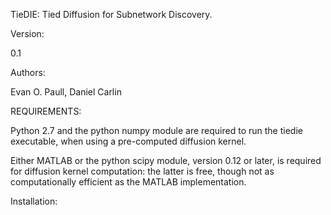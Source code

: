 TieDIE: Tied Diffusion for Subnetwork Discovery. 

Version: 

0.1
	
Authors: 

Evan O. Paull, Daniel Carlin


REQUIREMENTS:

Python 2.7 and the python numpy module are required to run the tiedie 
executable, when using a pre-computed diffusion kernel. 

Either MATLAB or the python scipy module, version 0.12 or later, is 
required for diffusion kernel computation: the latter is free, though
not as computationally efficient as the MATLAB implementation.

Installation:
	
 
